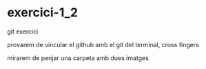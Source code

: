 # exercici-1_2
git exercici

provarem de vincular el github amb el git del terminal, cross fingers

mirarem de penjar una carpeta amb dues imatges

